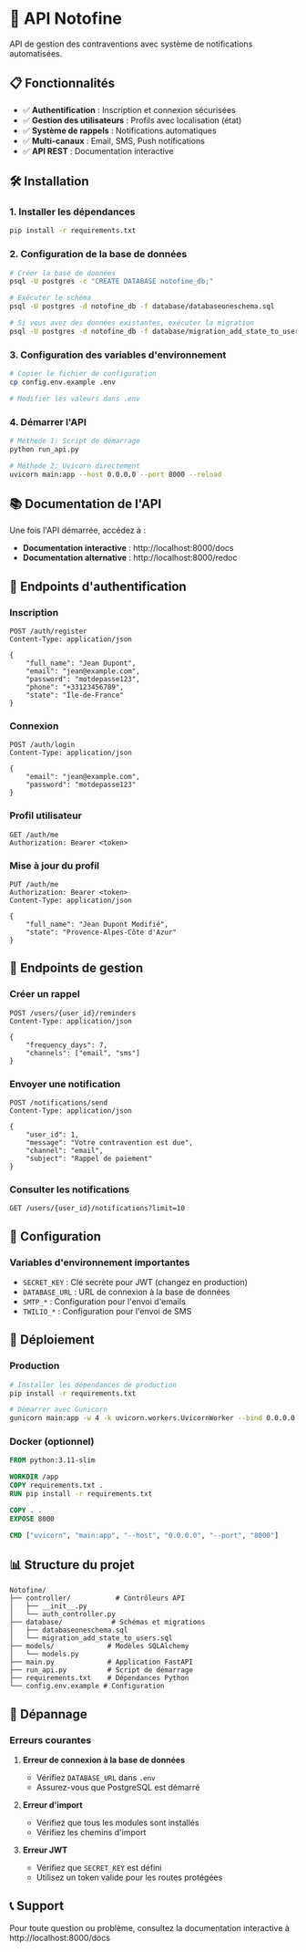 # 🚀 API Notofine

API de gestion des contraventions avec système de notifications automatisées.

## 📋 Fonctionnalités

- ✅ **Authentification** : Inscription et connexion sécurisées
- ✅ **Gestion des utilisateurs** : Profils avec localisation (état)
- ✅ **Système de rappels** : Notifications automatiques
- ✅ **Multi-canaux** : Email, SMS, Push notifications
- ✅ **API REST** : Documentation interactive

## 🛠️ Installation

### 1. Installer les dépendances

```bash
pip install -r requirements.txt
```

### 2. Configuration de la base de données

```bash
# Créer la base de données
psql -U postgres -c "CREATE DATABASE notofine_db;"

# Exécuter le schéma
psql -U postgres -d notofine_db -f database/databaseoneschema.sql

# Si vous avez des données existantes, exécuter la migration
psql -U postgres -d notofine_db -f database/migration_add_state_to_users.sql
```

### 3. Configuration des variables d'environnement

```bash
# Copier le fichier de configuration
cp config.env.example .env

# Modifier les valeurs dans .env
```

### 4. Démarrer l'API

```bash
# Méthode 1: Script de démarrage
python run_api.py

# Méthode 2: Uvicorn directement
uvicorn main:app --host 0.0.0.0 --port 8000 --reload
```

## 📚 Documentation de l'API

Une fois l'API démarrée, accédez à :

- **Documentation interactive** : http://localhost:8000/docs
- **Documentation alternative** : http://localhost:8000/redoc

## 🔐 Endpoints d'authentification

### Inscription
```http
POST /auth/register
Content-Type: application/json

{
    "full_name": "Jean Dupont",
    "email": "jean@example.com",
    "password": "motdepasse123",
    "phone": "+33123456789",
    "state": "Île-de-France"
}
```

### Connexion
```http
POST /auth/login
Content-Type: application/json

{
    "email": "jean@example.com",
    "password": "motdepasse123"
}
```

### Profil utilisateur
```http
GET /auth/me
Authorization: Bearer <token>
```

### Mise à jour du profil
```http
PUT /auth/me
Authorization: Bearer <token>
Content-Type: application/json

{
    "full_name": "Jean Dupont Modifié",
    "state": "Provence-Alpes-Côte d'Azur"
}
```

## 📱 Endpoints de gestion

### Créer un rappel
```http
POST /users/{user_id}/reminders
Content-Type: application/json

{
    "frequency_days": 7,
    "channels": ["email", "sms"]
}
```

### Envoyer une notification
```http
POST /notifications/send
Content-Type: application/json

{
    "user_id": 1,
    "message": "Votre contravention est due",
    "channel": "email",
    "subject": "Rappel de paiement"
}
```

### Consulter les notifications
```http
GET /users/{user_id}/notifications?limit=10
```

## 🔧 Configuration

### Variables d'environnement importantes

- `SECRET_KEY` : Clé secrète pour JWT (changez en production)
- `DATABASE_URL` : URL de connexion à la base de données
- `SMTP_*` : Configuration pour l'envoi d'emails
- `TWILIO_*` : Configuration pour l'envoi de SMS

## 🚀 Déploiement

### Production

```bash
# Installer les dépendances de production
pip install -r requirements.txt

# Démarrer avec Gunicorn
gunicorn main:app -w 4 -k uvicorn.workers.UvicornWorker --bind 0.0.0.0:8000
```

### Docker (optionnel)

```dockerfile
FROM python:3.11-slim

WORKDIR /app
COPY requirements.txt .
RUN pip install -r requirements.txt

COPY . .
EXPOSE 8000

CMD ["uvicorn", "main:app", "--host", "0.0.0.0", "--port", "8000"]
```

## 📊 Structure du projet

```
Notofine/
├── controller/           # Contrôleurs API
│   ├── __init__.py
│   └── auth_controller.py
├── database/            # Schémas et migrations
│   ├── databaseoneschema.sql
│   └── migration_add_state_to_users.sql
├── models/             # Modèles SQLAlchemy
│   └── models.py
├── main.py             # Application FastAPI
├── run_api.py          # Script de démarrage
├── requirements.txt    # Dépendances Python
└── config.env.example # Configuration
```

## 🐛 Dépannage

### Erreurs courantes

1. **Erreur de connexion à la base de données**
   - Vérifiez `DATABASE_URL` dans `.env`
   - Assurez-vous que PostgreSQL est démarré

2. **Erreur d'import**
   - Vérifiez que tous les modules sont installés
   - Vérifiez les chemins d'import

3. **Erreur JWT**
   - Vérifiez que `SECRET_KEY` est défini
   - Utilisez un token valide pour les routes protégées

## 📞 Support

Pour toute question ou problème, consultez la documentation interactive à http://localhost:8000/docs
